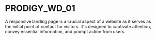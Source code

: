 # PRODIGY_WD_01


A responsive landing page is a crucial aspect of a website as it serves as the initial point of contact for visitors. It's designed to captivate attention, convey essential information, and prompt action from users. 

